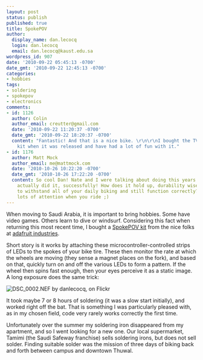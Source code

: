 ```yaml
---
layout: post
status: publish
published: true
title: SpokePOV
author:
  display_name: dan.lecocq
  login: dan.lecocq
  email: dan.lecocq@kaust.edu.sa
wordpress_id: 907
date: '2010-09-22 05:45:13 -0700'
date_gmt: '2010-09-22 12:45:13 -0700'
categories:
- hobbies
tags:
- soldering
- spokepov
- electronics
comments:
- id: 1126
  author: Colin
  author_email: creutter@gmail.com
  date: '2010-09-22 11:20:37 -0700'
  date_gmt: '2010-09-22 18:20:37 -0700'
  content: "Fantastic! And that is a nice bike. \r\n\r\nI bought the TV-B-Gone 1.2
    kit when it was released and have had a lot of fun with it."
- id: 1176
  author: Matt Mock
  author_email: me@mattmock.com
  date: '2010-10-26 10:22:20 -0700'
  date_gmt: '2010-10-26 17:22:20 -0700'
  content: So cool Dan! Nate and I were talking about doing this years ago... you
    actually did it, successfully! How does it hold up, durability wise? Is it able
    to withstand all of your daily biking and still function correctly? You must get
    lots of attention when you ride ;)
---
```

When moving to Saudi Arabia, it is important to bring hobbies. Some have video games. Others learn to dive or windsurf. Considering this fact when returning this most recent time, I bought a [SpokePOV kit](http://www.ladyada.net/make/spokepov/) from the nice folks at [adafruit industries](http://adafruit.com/).

Short story is it works by attaching these microcontroller-controlled strips of LEDs to the spokes of your bike tire.  These then monitor the rate at which the wheels are moving (they sense a magnet places on the fork), and based on that, quickly turn on and off the various LEDs to form a pattern.  If the wheel then spins fast enough, then your eyes perceive it as a static image.  A long exposure does the same trick:

![DSC_0002.NEF by danlecocq, on Flickr](http://farm5.static.flickr.com/4090/5014080439_5591e3bb9c.jpg)

It took maybe 7 or 8 hours of soldering (it was a slow start initially), and worked right off the bat.  That is something I was particularly pleased with, as in my chosen field, code very rarely works correctly the first time.

Unfortunately over the summer my soldering iron disappeared from my apartment, and so I went looking for a new one.  Our local supermarket, Tamimi (the Saudi Safeway franchise) sells soldering irons, but does not sell solder.  Finding suitable solder was the mission of three days of biking back and forth between campus and downtown Thuwal.
